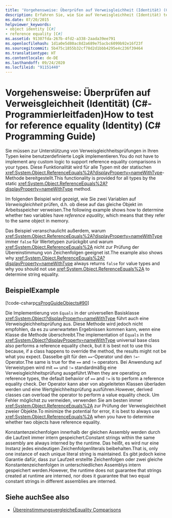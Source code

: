```yaml
---
title: 'Vorgehensweise: Überprüfen auf Verweisgleichheit (Identität) (C#-Programmierleitfaden)'
description: Erfahren Sie, wie Sie auf Verweisgleichheit (Identität) testen. Hier finden Sie ein Codebeispiel und zusätzliche verfügbare Ressourcen.
ms.date: 07/20/2015
helpviewer_keywords:
- object identity [C#]
- reference equality [C#]
ms.assetid: 91307fda-267b-4fd2-a338-2aada39ee791
ms.openlocfilehash: 1d1a0e5d80ac8d2a689e75acbc6099b92e16f23f
ms.sourcegitcommit: 5b475c1855b32cf78d2d1bbb4295e4c236f39464
ms.translationtype: HT
ms.contentlocale: de-DE
ms.lasthandoff: 09/24/2020
ms.locfileid: "91151440"
---
```

# <a name="how-to-test-for-reference-equality-identity-c-programming-guide"></a><span data-ttu-id="ac2f3-104">Vorgehensweise: Überprüfen auf Verweisgleichheit (Identität) (C#-Programmierleitfaden)</span><span class="sxs-lookup"><span data-stu-id="ac2f3-104">How to test for reference equality (Identity) (C# Programming Guide)</span></span>

<span data-ttu-id="ac2f3-105">Sie müssen zur Unterstützung von Verweisgleichheitsprüfungen in Ihren Typen keine benutzerdefinierte Logik implementieren.</span><span class="sxs-lookup"><span data-stu-id="ac2f3-105">You do not have to implement any custom logic to support reference equality comparisons in your types.</span></span> <span data-ttu-id="ac2f3-106">Diese Funktionalität wird für alle Typen mit der statischen <xref:System.Object.ReferenceEquals%2A?displayProperty=nameWithType>-Methode bereitgestellt.</span><span class="sxs-lookup"><span data-stu-id="ac2f3-106">This functionality is provided for all types by the static <xref:System.Object.ReferenceEquals%2A?displayProperty=nameWithType> method.</span></span>  
  
 <span data-ttu-id="ac2f3-107">Im folgenden Beispiel wird gezeigt, wie Sie zwei Variablen auf *Verweisgleichheit* prüfen, d.h. ob diese auf das gleiche Objekt im Arbeitsspeicher verweisen.</span><span class="sxs-lookup"><span data-stu-id="ac2f3-107">The following example shows how to determine whether two variables have *reference equality*, which means that they refer to the same object in memory.</span></span>  
  
 <span data-ttu-id="ac2f3-108">Das Beispiel veranschaulicht außerdem, warum <xref:System.Object.ReferenceEquals%2A?displayProperty=nameWithType> immer `false` für Wertetypen zurückgibt und warum <xref:System.Object.ReferenceEquals%2A> nicht zur Prüfung der Übereinstimmung von Zeichenfolgen geeignet ist.</span><span class="sxs-lookup"><span data-stu-id="ac2f3-108">The example also shows why <xref:System.Object.ReferenceEquals%2A?displayProperty=nameWithType> always returns `false` for value types and why you should not use  <xref:System.Object.ReferenceEquals%2A> to determine string equality.</span></span>  
  
## <a name="example"></a><span data-ttu-id="ac2f3-109">Beispiel</span><span class="sxs-lookup"><span data-stu-id="ac2f3-109">Example</span></span>  

 [!code-csharp[csProgGuideObjects#90](~/samples/snippets/csharp/VS_Snippets_VBCSharp/csProgGuideObjects/CS/Objects.cs#90)]  
  
 <span data-ttu-id="ac2f3-110">Die Implementierung von `Equals` in der universellen Basisklasse <xref:System.Object?displayProperty=nameWithType> führt auch eine Verweisgleichheitsprüfung aus. Diese Methode wird jedoch nicht empfohlen, da es zu unerwarteten Ergebnissen kommen kann, wenn eine Klasse die Methode überschreibt.</span><span class="sxs-lookup"><span data-stu-id="ac2f3-110">The implementation of `Equals` in the <xref:System.Object?displayProperty=nameWithType> universal base class also performs a reference equality check, but it is best not to use this because, if a class happens to override the method, the results might not be what you expect.</span></span> <span data-ttu-id="ac2f3-111">Dasselbe gilt für den `==`-Operator und den `!=`-Operator.</span><span class="sxs-lookup"><span data-stu-id="ac2f3-111">The same is true for the `==` and `!=` operators.</span></span> <span data-ttu-id="ac2f3-112">Bei Anwendung auf Verweistypen wird mit `==` und `!=` standardmäßig eine Verweisgleichheitsprüfung ausgeführt.</span><span class="sxs-lookup"><span data-stu-id="ac2f3-112">When they are operating on reference types, the default behavior of `==` and `!=` is to perform a reference equality check.</span></span> <span data-ttu-id="ac2f3-113">Der Operator kann aber von abgeleiteten Klassen überladen werden und eine Wertgleichheitsprüfung ausführen.</span><span class="sxs-lookup"><span data-stu-id="ac2f3-113">However, derived classes can overload the operator to perform a value equality check.</span></span> <span data-ttu-id="ac2f3-114">Um Fehler möglichst zu vermeiden, verwenden Sie am besten immer <xref:System.Object.ReferenceEquals%2A> zur Prüfung der Verweisgleichheit zweier Objekte.</span><span class="sxs-lookup"><span data-stu-id="ac2f3-114">To minimize the potential for error, it is best to always use <xref:System.Object.ReferenceEquals%2A> when you have to determine whether two objects have reference equality.</span></span>  
  
 <span data-ttu-id="ac2f3-115">Konstantenzeichenfolgen innerhalb der gleichen Assembly werden durch die Laufzeit immer intern gespeichert.</span><span class="sxs-lookup"><span data-stu-id="ac2f3-115">Constant strings within the same assembly are always interned by the runtime.</span></span> <span data-ttu-id="ac2f3-116">Das heißt, es wird nur eine Instanz jedes eindeutigen Zeichenfolgenliterals beibehalten.</span><span class="sxs-lookup"><span data-stu-id="ac2f3-116">That is, only one instance of each unique literal string is maintained.</span></span> <span data-ttu-id="ac2f3-117">Es gibt jedoch keine Garantie dafür, dass zur Laufzeit erstellte Zeichenfolgen oder zwei gleiche Konstantenzeichenfolgen in unterschiedlichen Assemblys intern gespeichert werden.</span><span class="sxs-lookup"><span data-stu-id="ac2f3-117">However, the runtime does not guarantee that strings created at runtime are interned, nor does it guarantee that two equal constant strings in different assemblies are interned.</span></span>  
  
## <a name="see-also"></a><span data-ttu-id="ac2f3-118">Siehe auch</span><span class="sxs-lookup"><span data-stu-id="ac2f3-118">See also</span></span>

- [<span data-ttu-id="ac2f3-119">Übereinstimmungsvergleiche</span><span class="sxs-lookup"><span data-stu-id="ac2f3-119">Equality Comparisons</span></span>](./equality-comparisons.md)
